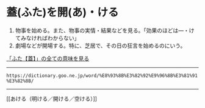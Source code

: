# 蓋(ふた)を開(あ)・ける

1. 物事を始める。また、物事の実情・結果などを見る。「効果のほどは―・けてみなければわからない」
2. 劇場などが開場する。特に、芝居で、その日の狂言を始めるのにいう。
    

[「ふた【蓋】」の全ての意味を見る](https://dictionary.goo.ne.jp/word/%E8%93%8B_%28%E3%81%B5%E3%81%9F%29/#jn-193016)

---
`https://dictionary.goo.ne.jp/word/%E8%93%8B%E3%82%92%E9%96%8B%E3%81%91%E3%82%8B/`

---
[[あける（明ける／開ける／空ける）]]